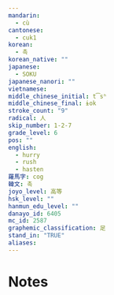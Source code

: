 ```yaml
---
mandarin:
  - cù
cantonese:
  - cuk1
korean:
  - 촉
korean_native: ""
japanese:
  - SOKU
japanese_nanori: ""
vietnamese:
middle_chinese_initial: t͡sʰ
middle_chinese_final: ɨok
stroke_count: "9"
radical: 人
skip_number: 1-2-7
grade_level: 6
pos: ""
english:
  - hurry
  - rush
  - hasten
羅馬字: cog
韓文: 촉
joyo_level: 高等
hsk_level: ""
hanmun_edu_level: ""
danayo_id: 6405
mc_id: 2587
graphemic_classification: 足
stand_in: "TRUE"
aliases:
---
```


# Notes
